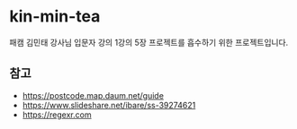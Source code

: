 # kin-min-tea

패캠 김민태 강사님 입문자 강의 1강의 5장 프로젝트를 흡수하기 위한 프로젝트입니다.

## 참고 

* https://postcode.map.daum.net/guide
* https://www.slideshare.net/ibare/ss-39274621
* https://regexr.com

